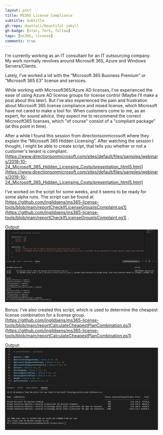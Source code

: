 ```yaml
---
layout: post
title: MS365 License Compliance
subtitle: Subtitle
gh-repo: daattali/beautiful-jekyll
gh-badge: [star, fork, follow]
tags: [ms365, license]
comments: true
---
```



I'm currently working as an IT consultant for an IT outsourcing company. My work normally revolves around Microsoft 365, Azure and Windows Servers/Clients.

Lately, I’ve worked a lot with the “Microsoft 365 Business Premium” or “Microsoft 365 E3” license and services.

While working with Microsoft365/Azure AD licenses, I've experienced the ease of using Azure AD license groups for license control (Maybe I’ll make a post about this later). But I’ve also experienced the pain and frustration about Microsoft 365 license compliance and mixed license, which Microsoft have not cared to make a tool for. When customers come to me, as an expert, for sound advice, they expect me to recommend the correct Microsoft365 licenses, which "of course" consist of a "compliant package" (at this point in time).

After a while I found this session from directionsonmicrosoft where they explain the “Microsoft 365 Hidden Licensing”. After watching the session I thought, I might be able to create script, that tells you whether or not a customer's tenant is compliant. [https://www.directionsonmicrosoft.com/sites/default/files/samples/webinars/2019-10-24_Microsoft_365_Hidden_Licensing_Costs/presentation_html5.html](https://www.directionsonmicrosoft.com/sites/default/files/samples/webinars/2019-10-24_Microsoft_365_Hidden_Licensing_Costs/presentation_html5.html)

I’ve worked on the script for some weeks, and it seems to be ready for some alpha runs. The script can be found at [https://github.com/ingildsens/ms365-license-tools/blob/main/reportCheckIfLicenseGroupIsComplaint.ps1](https://github.com/ingildsens/ms365-license-tools/blob/main/reportCheckIfLicenseGroupIsComplaint.ps1) .

Output:
![Crepe](https://github.com/ingildsens/ingildsens.github.io/blob/master/.github/images/2021-01-04%2021_45_11-Window.png)

Bonus: I’ve also created this script, which is used to determine the cheapest license combination for a license group. [https://github.com/ingildsens/ms365-license-tools/blob/main/reportCalculateCheapestPlanCombination.ps1](https://github.com/ingildsens/ms365-license-tools/blob/main/reportCalculateCheapestPlanCombination.ps1)

Output:
![Crepe](https://github.com/ingildsens/ingildsens.github.io/blob/master/.github/images/2021-01-04%2021_43_42-Window.png)